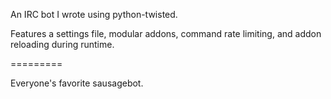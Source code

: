 An IRC bot I wrote using python-twisted.

Features a settings file, modular addons, command rate limiting, and addon reloading during runtime.

=========

Everyone's favorite sausagebot.
